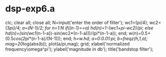 # dsp-exp6.a
clc;
clear all;
close all;
N=input('enter the order of filter');
wc1=(pi/4);
wc2=(3*pi)/4;
a=(N-1)/2;
for n=1:N
 if((n-1)==a)
 hd(n)=1-(wc1+pi-wc2)/pi;
 else
 hd(n)=(sin(wc1*(n-1-a))-sin(wc2*(n-1-a)))/(pi*(n-1-a));
 end;
 w(n)=0.5+(0.5*cos(2*pi*(n-1-a)/(N-1)));
end;
h=w.*hd;
a=0:0.01:pi;
b=freqz(h,1,a);
mag=20*log(abs(b));
plot(a/pi,mag);
grid;
xlabel('normalized frequency\omega^pi');
ylabel('magnitude in db');
title('bandstop filter');
